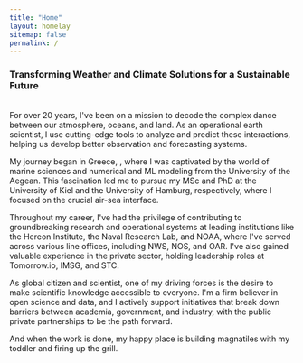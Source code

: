 ```yaml
---
title: "Home"
layout: homelay
sitemap: false
permalink: /
---
```


###  Transforming Weather and Climate Solutions for a Sustainable Future

<br/>
For over 20 years, I've been on a mission to decode the complex dance between our atmosphere, oceans, and land. As an operational earth scientist, I use cutting-edge tools to analyze and predict these interactions, helping us develop better observation and forecasting systems.

My journey began in Greece, , where I was captivated by the world of marine sciences and numerical and ML modeling from the University of the Aegean. This fascination led me to pursue my MSc and PhD at the University of Kiel and the University of Hamburg, respectively, where I focused on the crucial air-sea interface. 

Throughout my career, I've had the privilege of contributing to groundbreaking research and operational systems at leading institutions like the Hereon Institute, the Naval Research Lab, and NOAA, where I've served across various line offices, including NWS, NOS, and OAR. I've also gained valuable experience in the private sector, holding leadership roles at Tomorrow.io, IMSG, and STC.

As global citizen and scientist, one of my driving forces is the desire to make scientific knowledge accessible to everyone. I'm a firm believer in open science and data, and I actively support initiatives that break down barriers between academia, government, and industry, with the public private partnerships to be the path forward.  

And when the work is done, my happy place is building magnatiles with my toddler and firing up the grill.